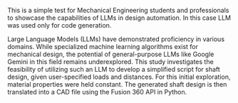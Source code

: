 This is a simple test for Mechanical Engineering students and professionals to showcase the capabilities of LLMs in design automation. In this case LLM was used only for code generation. 

Large Language Models (LLMs) have demonstrated proficiency in various domains. While specialized machine learning algorithms exist for mechanical design, the potential of general-purpose LLMs like Google Gemini in this field
remains underexplored. This study investigates the feasibility of utilizing such
an LLM to develop a simplified script for shaft design, given user-specified loads
and distances. For this initial exploration, material properties were held constant. The generated shaft design is then translated into a CAD file using the
Fusion 360 API in Python.

